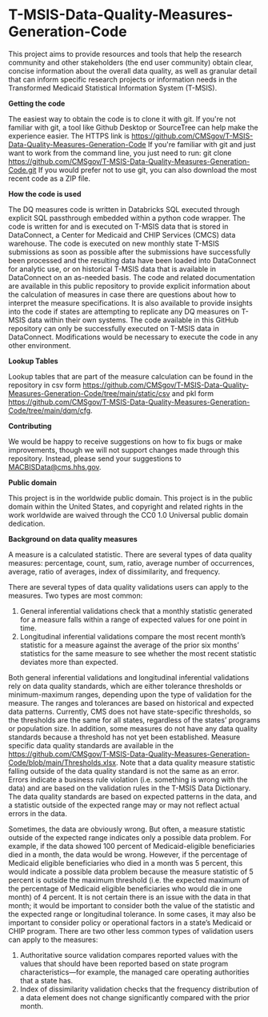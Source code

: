 # T-MSIS-Data-Quality-Measures-Generation-Code

This project aims to provide resources and tools that help the research community and other stakeholders (the end user community) obtain clear, concise information about the overall data quality, as well as granular detail that can inform specific research projects or information needs in the Transformed Medicaid Statistical Information System (T-MSIS).

**Getting the code**

The easiest way to obtain the code is to clone it with git. If you're not familiar with git, a tool like Github Desktop or SourceTree can help make the experience easier. The HTTPS link is https://github.com/CMSgov/T-MSIS-Data-Quality-Measures-Generation-Code
If you're familiar with git and just want to work from the command line, you just need to run:
git clone https://github.com/CMSgov/T-MSIS-Data-Quality-Measures-Generation-Code.git
If you would prefer not to use git, you can also download the most recent code as a ZIP file.

**How the code is used**

The DQ measures code is written in Databricks SQL executed through explicit SQL passthrough embedded within a python code wrapper. The code is written for and is executed on T-MSIS data that is stored in DataConnect, a Center for Medicaid and CHIP Services (CMCS) data warehouse. The code is executed on new monthly state T-MSIS submissions as soon as possible after the submissions have successfully been processed and the resulting data have been loaded into DataConnect for analytic use, or on historical T-MSIS data that is available in DataConnect on an as-needed basis. The code and related documentation are available in this public repository to provide explicit information about the calculation of measures in case there are questions about how to interpret the measure specifications. It is also available to provide insights into the code if states are attempting to replicate any DQ measures on T-MSIS data within their own systems. The code available in this GitHub repository can only be successfully executed on T-MSIS data in DataConnect. Modifications would be necessary to execute the code in any other environment.

**Lookup Tables**

Lookup tables that are part of the measure calculation can be found in the repository in csv form https://github.com/CMSgov/T-MSIS-Data-Quality-Measures-Generation-Code/tree/main/static/csv and pkl form https://github.com/CMSgov/T-MSIS-Data-Quality-Measures-Generation-Code/tree/main/dqm/cfg.

**Contributing**

We would be happy to receive suggestions on how to fix bugs or make improvements, though we will not support changes made through this repository. Instead, please send your suggestions to MACBISData@cms.hhs.gov.

**Public domain**

This project is in the worldwide public domain.
This project is in the public domain within the United States, and copyright and related rights in the work worldwide are waived through the CC0 1.0 Universal public domain dedication.

**Background on data quality measures**

A measure is a calculated statistic. There are several types of data quality measures: percentage, count, sum, ratio, average number of occurrences, average, ratio of averages, index of dissimilarity, and frequency.

There are several types of data quality validations users can apply to the measures. Two types are most common:
1.	General inferential validations check that a monthly statistic generated for a measure falls within a range of expected values for one point in time.
2.	Longitudinal inferential validations compare the most recent month’s statistic for a measure against the average of the prior six months’ statistics for the same measure to see whether the most recent statistic deviates more than expected.

Both general inferential validations and longitudinal inferential validations rely on data quality standards, which are either tolerance thresholds or minimum-maximum ranges, depending upon the type of validation for the measure. The ranges and tolerances are based on historical and expected data patterns. Currently, CMS does not have state-specific thresholds, so the thresholds are the same for all states, regardless of the states’ programs or population size. In addition, some measures do not have any data quality standards because a threshold has not yet been established. Measure specific data quality standards are available in the https://github.com/CMSgov/T-MSIS-Data-Quality-Measures-Generation-Code/blob/main/Thresholds.xlsx.
Note that a data quality measure statistic falling outside of the data quality standard is not the same as an error. Errors indicate a business rule violation (i.e. something is wrong with the data) and are based on the validation rules in the T-MSIS Data Dictionary. The data quality standards are based on expected patterns in the data, and a statistic outside of the expected range may or may not reflect actual errors in the data.

Sometimes, the data are obviously wrong. But often, a measure statistic outside of the expected range indicates only a possible data problem. For example, if the data showed 100 percent of Medicaid-eligible beneficiaries died in a month, the data would be wrong. However, if the percentage of Medicaid eligible beneficiaries who died in a month was 5 percent, this would indicate a possible data problem because the measure statistic of 5 percent is outside the maximum threshold (i.e. the expected maximum of the percentage of Medicaid eligible beneficiaries who would die in one month) of 4 percent. It is not certain  there is an issue with the data in that month; it would be important to consider both the value of the statistic and the expected range or longitudinal tolerance. In some cases, it may also be important to consider policy or operational factors in a state’s Medicaid or CHIP program.
There are two other less common types of validation users can apply to the measures:
1.	Authoritative source validation compares reported values with the values that should have been reported based on state program characteristics—for example, the managed care operating authorities that a state has.
2.	Index of dissimilarity validation checks that the frequency distribution of a data element does not change significantly compared with the prior month.
